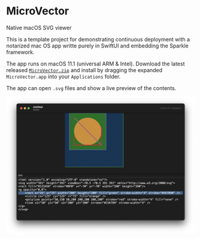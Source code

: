 # MicroVector

Native macOS SVG viewer

This is a template project for demonstrating continuous deployment with a notarized mac OS app writte purely in SwiftUI and embedding the Sparkle framework.

The app runs on macOS 11.1 (universal ARM & Intel). Download the latest released [`MicroVector.zip`](https://github.com/hubomatic/MicroVector/releases/latest/download/MicroVector.zip) and install by dragging the expanded `MicroVector.app` into your `Applications` folder. 

The app can open `.svg` files and show a live preview of the contents.

![Screenshot](screenshot.png "Scren shot")



